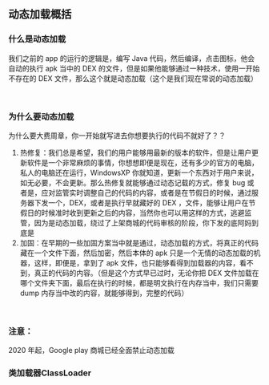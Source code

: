 ## 动态加载概括

### 什么是动态加载

我们之前的 app 的运行的逻辑是，编写 Java 代码，然后编译，点击图标，他会自动的执行 apk 当中的 DEX 的文件，但是如果他能够通过一种技术，使用一开始不存在的 DEX  文件，那么这个就是动态加载（这个是我们现在常说的动态加载）		

​				

### 为什么要动态加载

为什么要大费周章，你一开始就写进去你想要执行的代码不就好了？？		

1. 热修复：我们总是希望，我们的用户能够用最新的版本的软件，但是让用户更新软件是一个非常麻烦的事情，你想想即便是现在，还有多少的官方的电脑，私人的电脑还在运行，WindowsXP 你就知道，更新一个东西对于用户来说，如无必要，不会更新。那么热修复就能够通过动态记载的方式，修复 bug 或者是，应对监管实时调整自己的代码的内容，或者是在节假日的时候，通过服务器下发一个，DEX，或者是执行早就藏好的 DEX ，文件，能够让用户在节假日的时候准时收到更新之后的内容，当然你也可以用这样的方式，逃避监管，因为是动态加载，绕过了上架商城的代码审核的阶段，你下发的底阿妈到底是
2. 加固：在早期的一些加固方案当中就是通过，动态加载的方式，将真正的代码藏在一个文件下面，然后加密，然后本体的 apk 只是一个无情的动态加载的机器，这样，即便是，拿到了 apk 文件，也只能够看得到加载器的内容，看不到，真正的代码的内容。（但是这个方式早已过时，无论你把 DEX 文件加载在哪个文件夹下面，最后在执行的时候，都是明文执行在内存当中，我们只需要 dump 内存当中改的内容，就能够得到，完整的代码）

​			

### 注意：

2020 年起，Google play 商城已经全面禁止动态加载



### 类加载器ClassLoader





























